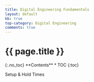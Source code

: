 ```yaml
---
title: Digital Engineering Fundamentals
layout: default
kb: true
top-category: Digital Engineering
comments: true
---
```


<h1>{{ page.title }}</h1>
{:.no_toc}
**Contents**
* TOC
{:toc}

Setup & Hold Times
